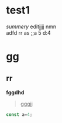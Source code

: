 # test1
*summery*
editjjjj nmn  
adfd  rr
as
;;a 5 d:4


<i-toc></i-toc>


# gg
## rr  

**fggdhd**
> gggjj
```js
const a=4;
```




